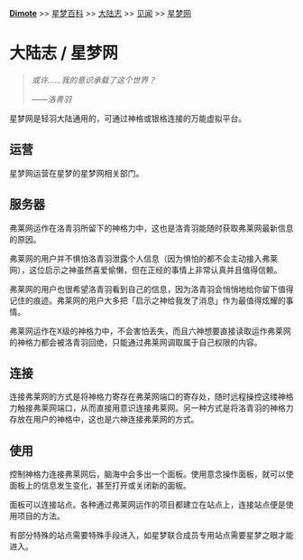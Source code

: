 **[Dimote](https://dimote.top)** >> [星梦百科](../../index.md) >> [大陆志](../../index.md#大陆志) >> [见闻](../../index.md#见闻) >> [星梦网](xingmengwang.md)

# 大陆志 / 星梦网

> *或许......我的意识承载了这个世界？*
>
> ——*洛青羽*

星梦网是轻羽大陆通用的，可通过神格或银格连接的万能虚拟平台。

## 运营

星梦网运营在星梦的星梦网相关部门。

## 服务器

弗莱网运作在洛青羽所留下的神格力中，这也是洛青羽能随时获取弗莱网最新信息的原因。

弗莱网的用户并不惧怕洛青羽泄露个人信息（因为惧怕的都不会主动接入弗莱网），这位启示之神虽然喜爱偷懒，但在正经的事情上非常认真并且值得信赖。

弗莱网的用户也很希望洛青羽看到自己的信息，因为洛青羽会悄悄地给你留下值得记住的痕迹。弗莱网的用户大多把「启示之神给我发了消息」作为最值得炫耀的事情。

弗莱网运作在X级的神格力中，不会害怕丢失，而且六神想要直接读取运作弗莱网的神格力都会被洛青羽回绝，只能通过弗莱网调取属于自己权限的内容。

## 连接

连接弗莱网的方式是将神格力寄存在弗莱网端口的寄存处，随时远程操控这缕神格力触接弗莱网端口，从而直接用意识连接弗莱网。另一种方式是将洛青羽的神格力存放在用户的神格中，这也是六神连接弗莱网的方式。

## 使用

控制神格力连接弗莱网后，脑海中会多出一个面板。使用意念操作面板，就可以使面板上的信息发生变化，甚至打开或关闭新的面板。

面板可以连接站点。各种通过弗莱网运作的项目都建立在站点上，连接站点便是使用项目的方法。

有部分特殊的站点需要特殊手段进入，如星梦联合成员专用站点需要星梦之眼才能进入。
